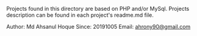 

Projects found in this directory are based on PHP and/or MySql. Projects description can be found in each project's readme.md file.

Author: Md Ahsanul Hoque
Since: 20191005
Email: ahrony90@gmail.com